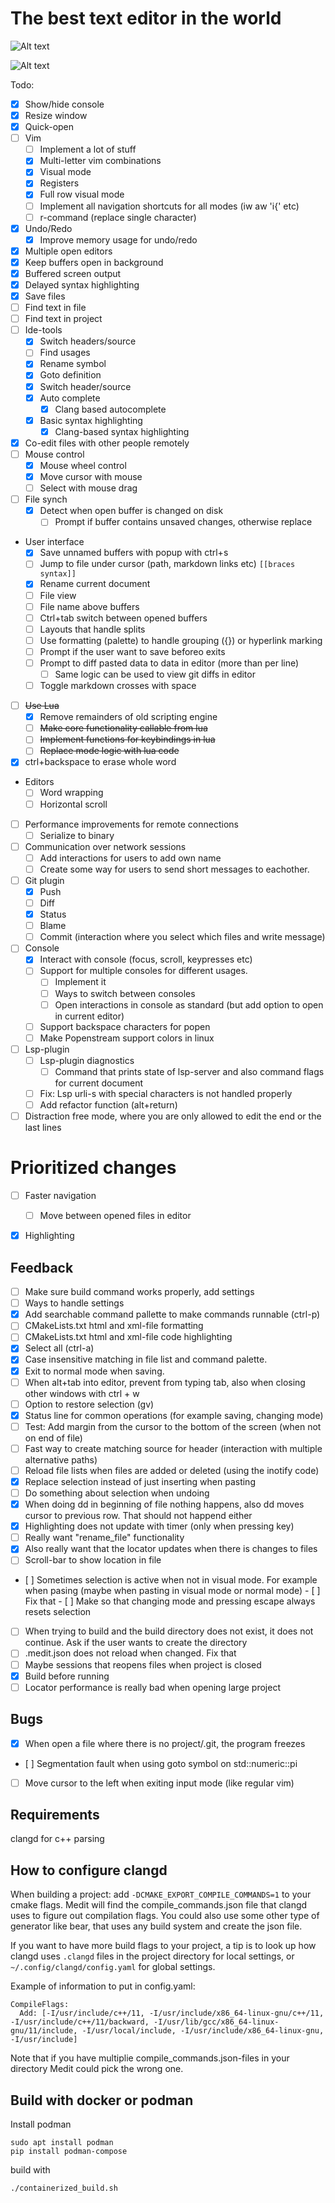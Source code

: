 # The best text editor in the world

![Alt text](docs/window.png?raw=true "Typical window with code")

![Alt text](docs/complete.png?raw=true "Example of autocomplete using clang")

Todo:
- [x] Show/hide console
- [x] Resize window
- [x] Quick-open
- [ ] Vim
  - [ ] Implement a lot of stuff
  - [x] Multi-letter vim combinations
  - [x] Visual mode
  - [x] Registers
  - [x] Full row visual mode
  - [ ] Implement all navigation shortcuts for all modes (iw aw 'i{' etc)
  - [ ] r-command (replace single character)
- [x] Undo/Redo
  - [x] Improve memory usage for undo/redo
- [x] Multiple open editors
- [x] Keep buffers open in background
- [x] Buffered screen output
- [x] Delayed syntax highlighting
- [x] Save files
- [ ] Find text in file
- [ ] Find text in project
- [ ] Ide-tools
  - [x] Switch headers/source
  - [ ] Find usages
  - [x] Rename symbol
  - [x] Goto definition
  - [x] Switch header/source
  - [x] Auto complete
    - [x] Clang based autocomplete
  - [x] Basic syntax highlighting
    - [x] Clang-based syntax highlighting
- [x] Co-edit files with other people remotely
- [ ] Mouse control
  - [x] Mouse wheel control
  - [x] Move cursor with mouse
  - [ ] Select with mouse drag
- [ ] File synch
  - [x] Detect when open buffer is changed on disk
     - [ ] Prompt if buffer contains unsaved changes, otherwise replace
- User interface
  - [x] Save unnamed buffers with popup with ctrl+s
  - [ ] Jump to file under cursor (path, markdown links etc) `[[braces syntax]]`
  - [x] Rename current document
  - [ ] File view
  - [ ] File name above buffers
  - [ ] Ctrl+tab switch between opened buffers
  - [ ] Layouts that handle splits
  - [ ] Use formatting (palette) to handle grouping ({}) or hyperlink marking
  - [ ] Prompt if the user want to save beforeo exits
  - [ ] Prompt to diff pasted data to data in editor (more than per line)
      - [ ] Same logic can be used to view git diffs in editor
  - [ ] Toggle markdown crosses with space
- [ ] ~~Use Lua~~
  - [x] Remove remainders of old scripting engine
  - [ ] ~~Make core functionality callable from lua~~
  - [ ] ~~Implement functions for keybindings in lua~~
  - [ ] ~~Replace mode logic with lua code~~
- [x] ctrl+backspace to erase whole word
- Editors
  - [ ] Word wrapping
  - [ ] Horizontal scroll
- [ ] Performance improvements for remote connections
   - [ ] Serialize to binary
- [ ] Communication over network sessions
   - [ ] Add interactions for users to add own name
   - [ ] Create some way for users to send short messages to eachother.
- [ ] Git plugin
   - [x] Push
   - [ ] Diff
   - [x] Status
   - [ ] Blame
   - [ ] Commit (interaction where you select which files and write message)
- [ ] Console
   - [x] Interact with console (focus, scroll, keypresses etc)
   - [ ] Support for multiple consoles for different usages.
       - [ ] Implement it
       - [ ] Ways to switch between consoles
       - [ ] Open interactions in console as standard (but add option to open in current editor)
   - [ ] Support backspace characters for popen
   - [ ] Make Popenstream support colors in linux
- [ ] Lsp-plugin
    - [ ] Lsp-plugin diagnostics
       - [ ] Command that prints state of lsp-server and also command flags for
             current document
    - [ ] Fix: Lsp urli-s with special characters is not handled properly
    - [ ] Add refactor function (alt+return)
- [ ] Distraction free mode, where you are only allowed to edit the end or the last lines

# Prioritized changes
- [ ] Faster navigation
   - [ ] Move between opened files in editor
- [x] Highlighting 


## Feedback
- [ ] Make sure build command works properly, add settings
- [ ] Ways to handle settings
- [x] Add searchable command pallette to make commands runnable (ctrl-p)
- [ ] CMakeLists.txt html and xml-file formatting
- [ ] CMakeLists.txt html and xml-file code highlighting
- [x] Select all (ctrl-a)
- [x] Case insensitive matching in file list and command palette.
- [x] Exit to normal mode when saving.
- [ ] When alt+tab into editor, prevent from typing tab, also when closing other
      windows with ctrl + w
- [ ] Option to restore selection (gv)
- [x] Status line for common operations (for example saving, changing mode)
- [ ] Test: Add margin from the cursor to the bottom of the screen (when not on end of file)
- [ ] Fast way to create matching source for header (interaction with multiple alternative paths)
- [ ] Reload file lists when files are added or deleted (using the inotify code)
- [x] Replace selection instead of just inserting when pasting
- [ ] Do something about selection when undoing
- [x] When doing dd in beginning of file nothing happens, also dd moves cursor
      to previous row. That should not happend either
- [x] Highlighting does not update with timer (only when pressing key)
- [ ] Really want "rename_file" functionality
- [x] Also really want that the locator updates when there is changes to files
- [ ] Scroll-bar to show location in file
- [ ] Sometimes selection is active when not in visual mode. For example when
      pasing (maybe when pasting in visual mode or normal mode)
      - [ ] Fix that
      - [ ] Make so that changing mode and pressing escape always resets selection
- [ ] When trying to build and the build directory does not exist, it does not
      continue. Ask if the user wants to create the directory
- [ ] .medit.json does not reload when changed. Fix that
- [ ] Maybe sessions that reopens files when project is closed
- [x] Build before running
- [ ] Locator performance is really bad when opening large project
      
## Bugs
- [x] When open a file where there is no project/.git, the program freezes
- [ ] Segmentation fault when using goto symbol on std::numeric::pi
- [ ] Move cursor to the left when exiting input mode (like regular vim)

## Requirements

clangd for c++ parsing


## How to configure clangd

When building a project: add `-DCMAKE_EXPORT_COMPILE_COMMANDS=1` to your cmake
flags. Medit will find the compile_commands.json file that clangd uses to 
figure out compilation flags. You could also use some other type of generator
like bear, that uses any build system and create the json file.

If you want to have more build flags to your project, a tip is to look up how
clangd uses `.clangd` files in the project directory for local settings, or 
`~/.config/clangd/config.yaml` for global settings.

Example of information to put in config.yaml:
```
CompileFlags:
  Add: [-I/usr/include/c++/11, -I/usr/include/x86_64-linux-gnu/c++/11, -I/usr/include/c++/11/backward, -I/usr/lib/gcc/x86_64-linux-gnu/11/include, -I/usr/local/include, -I/usr/include/x86_64-linux-gnu, -I/usr/include]
```


Note that if you have multiplie compile_commands.json-files in your directory
Medit could pick the wrong one.



## Build with docker or podman

Install podman

```
sudo apt install podman
pip install podman-compose
```

build with 

```
./containerized_build.sh
```





